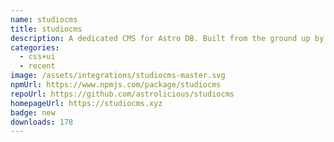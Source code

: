 ```yaml
---
name: studiocms
title: studiocms
description: A dedicated CMS for Astro DB. Built from the ground up by the Astro community.
categories:
  - css+ui
  - recent
image: /assets/integrations/studiocms-master.svg
npmUrl: https://www.npmjs.com/package/studiocms
repoUrl: https://github.com/astrolicious/studiocms
homepageUrl: https://studiocms.xyz
badge: new
downloads: 178
---
```

